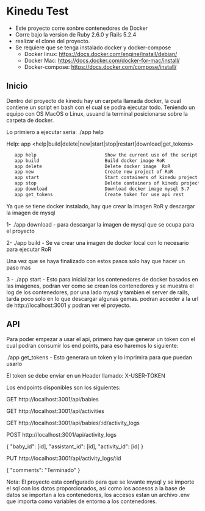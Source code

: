 # 		**Kinedu Test**

- Este proyecto corre sonbre contenedores de Docker
- Corre bajo la version de Ruby 2.6.0 y Rails 5.2.4
- realizar el clone del proyecto.
- Se requiere que se tenga instalado docker y docker-compose
  - Docker linux: https://docs.docker.com/engine/install/debian/
  - Docker Mac: https://docs.docker.com/docker-for-mac/install/
  - Docker-compose: https://docs.docker.com/compose/install/ 



## Inicio

Dentro del proyecto de kinedu hay un carpeta llamada docker, la cual contiene un script en bash con el cual se podra ejecutar todo. Teniendo un equipo con OS MacOS o Linux, usuand la terminal posicionarse sobre la carpeta de docker.



Lo primiero a ejecutar seria: ./app help

Help: app <help|build|delete|new|start|stop|restart|download|get_tokens>

```bash
   app help                         Show the current use of the script
   app build                        Build docker image RoR
   app delete                       Delete docker image  RoR
   app new                          Create new project of RoR
   app start                        Start containers of kinedu project
   app stop                         Delete containers of kinedu project
   app download                     Download docker image mysql 5.7
   app get_tokens                   Create token for use api rest
```
Ya que se tiene docker instalado, hay que crear la imagen RoR y descargar la imagen de mysql

1- ./app download   - para descargar la imagen de mysql que se ocupa para el proyecto

2- ./app build    -  Se va crear una imagen de docker local con lo necesario para ejecutar RoR

Una vez que se haya finalizado con estos pasos solo hay que hacer un paso mas

3 - ./app start -  Esto para inicializar los contenedores de docker basados en las imágenes, podran ver como se crean los contenedores y se muestra el log de los contenedores, por una lado mysql y tambien el server de rails, tarda poco solo en lo que descargar algunas gemas. podran acceder a la url de http://localhost:3001 y podran ver el proyecto.



## API

Para poder empezar a usar el api, primero hay que generar un token con el cual podran consumir los end points, para eso haremos lo siguiente:

./app get_tokens  - Esto generara un token y lo imprimira para que puedan usarlo

El token se debe enviar en un Header llamado: X-USER-TOKEN

Los endpoints disponibles son los siguientes:

GET http://localhost:3001/api/babies

GET http://localhost:3001/api/activities

GET http://localhost:3001/api/babies/:id/activity_logs

POST http://localhost:3001/api/activity_logs

{
	"baby_id": [id],
	"assistant_id": [id],
	"activity_id": [id]
}



PUT http://localhost:3001/api/activity_logs/:id

{
	"comments": "Terminado"
}

Nota: El proyecto esta configurado para que se levante mysql y se importe el sql con los datos proporcionados, asi como los accesos a la base de datos se importan a los contenedores, los accesos estan un archivo .env que importa como variables de entorno a los contenedores.

